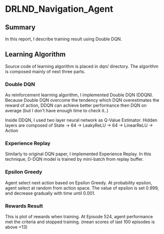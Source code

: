 # DRLND_Navigation_Agent

## Summary
In this report, I describe training result using Double DQN.

## Learning Algorithm
Source code of learning algorithm is placed in dqn/ directory. The algorithm is composed mainly of next three parts.

### Double DQN
As reinforcement learning algorithm, I implemented Double DQN (DDQN). Because Double DQN overcome the tendency which DQN overestimates the reward of action, DDQN can achieve better performance then DQN on average (but I don't have enough time to check it..)

Inside DDQN, I used two layer neural network as Q-Value Estimator. Hidden layers are composed of State -> 64 -> LeakyReLU -> 64 -> LinearReLU -> Action

### Experience Replay
Similarly to original DQN paper, I implemented Experience Replay. In this technique, D-DQN model is trained by mini-batch from replay buffer.

### Epsilon Greedy
Agent select next action based on Epsilon Greedy. At probability epsilon, agent select at random from action space. The value of epsilon is set 0.999, and decrease gradually with time until 0.001.

### Rewards Result
This is plot of rewards when training. At Episode 524, agent performance met the criteria and stopped training. (mean scores of last 100 episodes is above +13)
